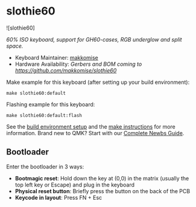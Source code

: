 # slothie60

![slothie60]

*60% ISO keyboard, support for GH60-cases, RGB underglow and split space.*

* Keyboard Maintainer: [makkomise](https://github.com/makkomise)
* Hardware Availability: *Gerbers and BOM coming to https://github.com/makkomise/slothie60*

Make example for this keyboard (after setting up your build environment):

    make slothie60:default

Flashing example for this keyboard:

    make slothie60:default:flash

See the [build environment setup](https://docs.qmk.fm/#/getting_started_build_tools) and the [make instructions](https://docs.qmk.fm/#/getting_started_make_guide) for more information. Brand new to QMK? Start with our [Complete Newbs Guide](https://docs.qmk.fm/#/newbs).

## Bootloader

Enter the bootloader in 3 ways:

* **Bootmagic reset**: Hold down the key at (0,0) in the matrix (usually the top left key or Escape) and plug in the keyboard
* **Physical reset button**: Briefly press the button on the back of the PCB
* **Keycode in layout**: Press FN + Esc
